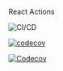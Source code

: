 React Actions

![CI/CD](https://github.com/scorcism/react-actions/workflows/CI/CD/badge.svg)

[![codecov](https://codecov.io/gh/scorcism/react-actions/branch/main/graph/badge.svg)](https://codecov.io/gh/scorcism/react-actions)

[![Codecov](https://img.shields.io/codecov/c/github/scorcism/react-actions)](https://codecov.io/gh/scorcism/react-actions)
